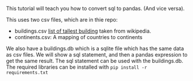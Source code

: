 This tutorial will teach you how to convert sql to pandas. (And vice versa).

This uses two csv files, which are in thie repo:

* buildings.csv [list of tallest building](https://en.wikipedia.org/wiki/List_of_tallest_buildings_in_the_world) taken from wikipedia.
* continents.csv: A mapping of countries to continents

We also have a buildings.db which is a sqlite file which has the same data as csv files. We will show a sql statement, and then a pandas expression to get the same result. The sql statement can be used with the buildings.db. The required libraries can be installed with `pip install -r requirements.txt`
